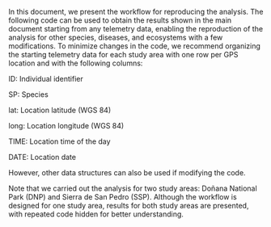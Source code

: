 In this document, we present the workflow for reproducing the analysis. The following code can be used to obtain the results shown in the main document starting from any telemetry data, enabling the reproduction of the analysis for other species, diseases, and ecosystems with a few modifications. To minimize changes in the code, we recommend organizing the starting telemetry data for each study area with one row per GPS location and with the following columns:

ID: Individual identifier

SP: Species

lat: Location latitude (WGS 84)

long: Location longitude (WGS 84)

TIME: Location time of the day

DATE: Location date

However, other data structures can also be used if modifying the code.

Note that we carried out the analysis for two study areas: Doñana National Park (DNP) and Sierra de San Pedro (SSP). Although the workflow is designed for one study area, results for both study areas are presented, with repeated code hidden for better understanding.
